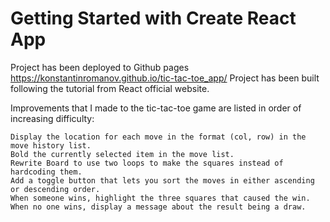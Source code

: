 # Getting Started with Create React App
Project has been deployed to Github pages https://konstantinromanov.github.io/tic-tac-toe_app/
Project has been built following the tutorial from React official website.

Improvements that I made to the tic-tac-toe game are listed in order of increasing difficulty:

    Display the location for each move in the format (col, row) in the move history list.
    Bold the currently selected item in the move list.
    Rewrite Board to use two loops to make the squares instead of hardcoding them.
    Add a toggle button that lets you sort the moves in either ascending or descending order.
    When someone wins, highlight the three squares that caused the win.
    When no one wins, display a message about the result being a draw.
